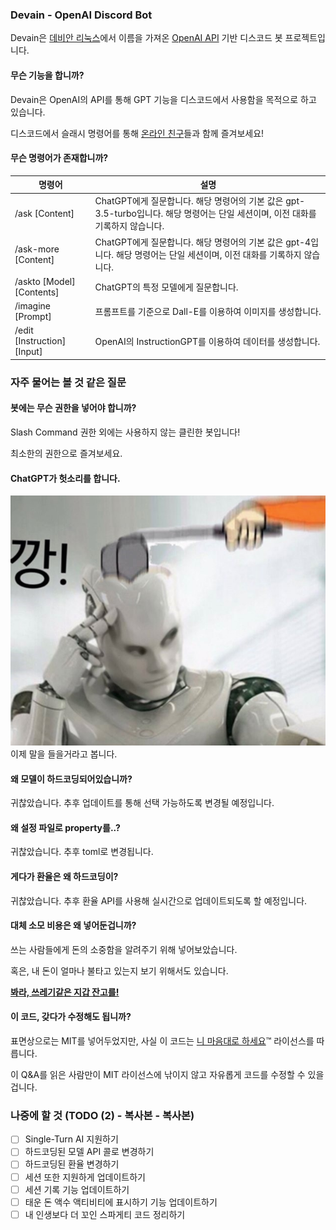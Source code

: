 ### Devain - OpenAI Discord Bot

Devain은 [데비안 리눅스](https://www.debian.org/)에서 이름을 가져온 [OpenAI API](https://platform.openai.com/docs/api-reference) 기반 디스코드 봇 프로젝트입니다.

#### 무슨 기능을 합니까?

Devain은 OpenAI의 API를 통해 GPT 기능을 디스코드에서 사용함을 목적으로 하고 있습니다.

디스코드에서 슬래시 명령어를 통해 [온라인 친구](images/online_friend.jpg)들과 함께 즐겨보세요!

#### 무슨 명령어가 존재합니까?

| 명령어                         | 설명                                                                                  |
|-----------------------------|-------------------------------------------------------------------------------------|
| /ask [Content]              | ChatGPT에게 질문합니다. 해당 명령어의 기본 값은 gpt-3.5-turbo입니다. 해당 명령어는 단일 세션이며, 이전 대화를 기록하지 않습니다. |
| /ask-more [Content]         | ChatGPT에게 질문합니다. 해당 명령어의 기본 값은 gpt-4입니다. 해당 명령어는 단일 세션이며, 이전 대화를 기록하지 않습니다.         |
| /askto [Model] [Contents]   | ChatGPT의 특정 모델에게 질문합니다.                                                             |
| /imagine [Prompt]           | 프롬프트를 기준으로 Dall-E를 이용하여 이미지를 생성합니다.                                                 | 
| /edit [Instruction] [Input] | OpenAI의 InstructionGPT를 이용하여 데이터를 생성합니다.                                            | 


### 자주 물어는 볼 것 같은 질문

#### 봇에는 무슨 권한을 넣어야 합니까?
Slash Command 권한 외에는 사용하지 않는 클린한 봇입니다!

최소한의 권한으로 즐겨보세요.

#### ChatGPT가 헛소리를 합니다.
![깡](images/breakdown.jpg)<br>
이제 말을 들을거라고 봅니다.

#### 왜 모델이 하드코딩되어있습니까?

귀찮았습니다. 추후 업데이트를 통해 선택 가능하도록 변경될 예정입니다.

#### 왜 설정 파일로 property를..?

귀찮았습니다. 추후 toml로 변경됩니다.

#### 게다가 환율은 왜 하드코딩이?

귀찮았습니다. 추후 환율 API를 사용해 실시간으로 업데이트되도록 할 예정입니다.

#### 대체 소모 비용은 왜 넣어둔겁니까?

쓰는 사람들에게 돈의 소중함을 알려주기 위해 넣어보았습니다.

혹은, 내 돈이 얼마나 불타고 있는지 보기 위해서도 있습니다.

<b>[봐라, 쓰레기같은 지갑 잔고를!](https://www.youtube.com/watch?v=JKKHcGIMqK0&t=15s)</b>

#### 이 코드, 갖다가 수정해도 됩니까?

표면상으로는 MIT를 넣어두었지만, 사실 이 코드는 [니 마음대로 하세요](https://en.wikipedia.org/wiki/WTFPL)™ 라이선스를 따릅니다. 

이 Q&A를 읽은 사람만이 MIT 라이선스에 낚이지 않고 자유롭게 코드를 수정할 수 있을겁니다. 


### 나중에 할 것 (TODO (2) - 복사본 - 복사본)
- [ ] Single-Turn AI 지원하기
- [ ] 하드코딩된 모델 API 콜로 변경하기
- [ ] 하드코딩된 환율 변경하기
- [ ] 세션 또한 지원하게 업데이트하기
- [ ] 세션 기록 기능 업데이트하기
- [ ] 태운 돈 액수 액티비티에 표시하기 기능 업데이트하기
- [ ] 내 인생보다 더 꼬인 스파게티 코드 정리하기